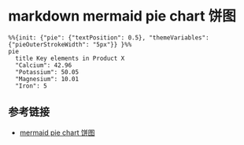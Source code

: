 # markdown mermaid pie chart 饼图

```mermaid
%%{init: {"pie": {"textPosition": 0.5}, "themeVariables": {"pieOuterStrokeWidth": "5px"}} }%%
pie
  title Key elements in Product X
  "Calcium": 42.96
  "Potassium": 50.05
  "Magnesium": 10.01
  "Iron": 5
```

## 参考链接

- [mermaid pie chart 饼图](https://mermaid.js.org/syntax/pie.html)
